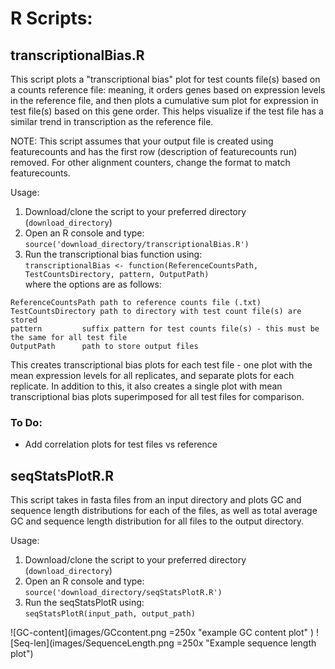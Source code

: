 # R Scripts:

## transcriptionalBias.R

This script plots a "transcriptional bias" plot for test counts file(s) based on a counts reference file: meaning, it orders genes based on expression levels in the reference file, and then plots a cumulative sum plot for expression in test file(s) based on this gene order. This helps visualize if the test file has a similar trend in transcription as the reference file. 

NOTE: This script assumes that your output file is created using featurecounts and has the first row (description of featurecounts run) removed. For other alignment counters, change the format to match featurecounts.

Usage:
1. Download/clone the script to your preferred directory (`download_directory`)
2. Open an R console and type:\
`source('download_directory/transcriptionalBias.R')`
3. Run the transcriptional bias function using:\
`transcriptionalBias <- function(ReferenceCountsPath, TestCountsDirectory, pattern, OutputPath)`\
where the options are as follows:
```
ReferenceCountsPath	path to reference counts file (.txt)
TestCountsDirectory	path to directory with test count file(s) are stored
pattern			suffix pattern for test counts file(s) - this must be the same for all test file 
OutputPath		path to store output files
```
This creates transcriptional bias plots for each test file - one plot with the mean expression levels for all replicates, and separate plots for each replicate.
In addition to this, it also creates a single plot with mean transcriptional bias plots superimposed for all test files for comparison.

### To Do:
* Add correlation plots for test files vs reference

## seqStatsPlotR.R
This script takes in fasta files from an input directory and plots GC and sequence length distributions for each of the files, as well as total average GC and sequence length distribution for all files to the output directory.

Usage:
1. Download/clone the script to your preferred directory (`download_directory`)
2. Open an R console and type:\
`source('download_directory/seqStatsPlotR.R')`
3. Run the seqStatsPlotR using:\
`seqStatsPlotR(input_path, output_path)`

![GC-content](images/GCcontent.png =250x "example GC content plot" ) ![Seq-len](images/SequenceLength.png =250x "Example sequence length plot")

